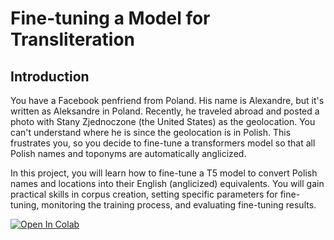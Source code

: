# Fine-tuning a Model for Transliteration

## Introduction
You have a Facebook penfriend from Poland. His name is Alexandre, but it's  written as Aleksandre in Poland. Recently, he traveled abroad and posted a photo with Stany Zjednoczone (the United States) as the geolocation. You can't understand where he is since the geolocation is in Polish. This frustrates you, so you decide to fine-tune a transformers model so that all Polish names and toponyms are automatically anglicized.

In this project, you will learn how to fine-tune a T5 model to convert Polish names and locations into their English (anglicized) equivalents. You will gain practical skills in corpus creation, setting specific parameters for fine-tuning, monitoring the training process, and evaluating fine-tuning results.

[![Open In Colab](https://colab.research.google.com/assets/colab-badge.svg)](https://colab.research.google.com/github/hyperskill-content/hyperskill-ml-notebooks/blob/main/DL_internals/pytorch_tensors.ipynb)

